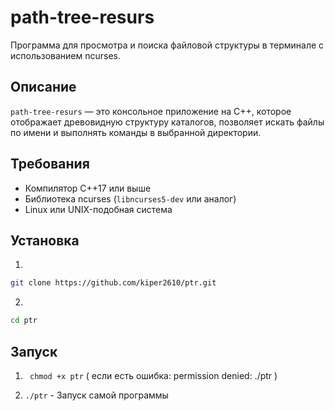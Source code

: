 # path-tree-resurs

Программа для просмотра и поиска файловой структуры в терминале с использованием ncurses.

## Описание

`path-tree-resurs` — это консольное приложение на C++, которое отображает древовидную структуру каталогов, позволяет искать файлы по имени и выполнять команды в выбранной директории.

## Требования

- Компилятор C++17 или выше
- Библиотека ncurses (`libncurses5-dev` или аналог)
- Linux или UNIX-подобная система

## Установка 

1)
```bash
git clone https://github.com/kiper2610/ptr.git
```
2)
```bash
cd ptr
```

## Запуск

1)  ``` chmod +x ptr``` ( если есть ошибка: permission denied: ./ptr )

2) ```./ptr``` - Запуск самой программы

